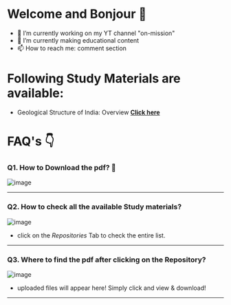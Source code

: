 # Welcome and Bonjour 👋

<!--
**flyingwizbee/flyingwizbee** is a ✨ _special_ ✨ repository because its `README.md` (this file) appears on your GitHub profile.

Here are some ideas to get you started:
-->
- 🔭 I’m currently working on my YT channel "on-mission"
- 🌱 I’m currently making educational content
- 📫 How to reach me: comment section 

# Following Study Materials are available:
- Geological Structure of India: Overview **[Click here](https://github.com/flyingwizbee/Geological_Structure_of_India_Study_material/blob/main/geological_overview.pdf)**

# FAQ's 👇

### Q1. How to Download the pdf? 🤔
![image](https://github.com/user-attachments/assets/0324cadc-d73b-46c8-b2df-ddffd7790372)

---

### Q2. How to check all the available Study materials?
![image](https://github.com/user-attachments/assets/2c248a35-40f9-4f78-8bb5-d83e1d283233)
- click on the *Repositories* Tab to check the entire list.

---

### Q3. Where to find the pdf after clicking on the Repository?
![image](https://github.com/user-attachments/assets/b980030a-c9d1-4355-b1b0-3e78f3254a01)
- uploaded files will appear here! Simply click and view & download!

---



